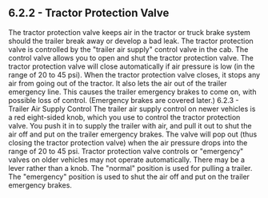 ## 6.2.2 - Tractor Protection Valve
The tractor protection valve keeps air in the tractor or truck brake system should the trailer break away or develop a bad leak. The tractor protection valve is controlled by the "trailer air supply" control valve in the cab. The control valve allows you to open and shut the tractor protection valve. The tractor protection valve will close automatically if air pressure is low (in the range of 20 to 45 psi). When the tractor protection valve closes, it stops any air from going out of the tractor. It also lets the air out of the trailer emergency line. This causes the trailer emergency brakes to come on, with possible loss of control. (Emergency brakes are covered later.)
6.2.3 - Trailer Air Supply Control
The trailer air supply control on newer vehicles is a red eight-sided knob, which you use to control the tractor protection valve. You push it in to supply the trailer with air, and pull it out to shut the air off and put on the trailer emergency brakes. The valve will pop out (thus closing the tractor protection valve) when the air pressure drops into the range of 20 to 45 psi. Tractor protection valve controls or "emergency" valves on older vehicles may not operate automatically. There may be a lever rather than a knob. The "normal" position is used for pulling a trailer. The "emergency" position is used to shut the air off and put on the trailer emergency brakes.